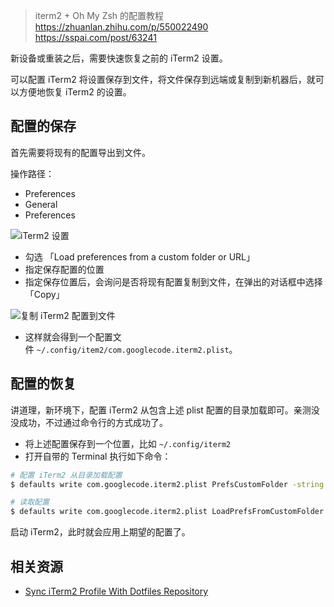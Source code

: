 
> iterm2 + Oh  My Zsh 的配置教程
> https://zhuanlan.zhihu.com/p/550022490
> https://sspai.com/post/63241

新设备或重装之后，需要快速恢复之前的 iTerm2 设置。

可以配置 iTerm2 将设置保存到文件，将文件保存到远端或复制到新机器后，就可以方便地恢复 iTerm2 的设置。

## 配置的保存

首先需要将现有的配置导出到文件。

操作路径：

- Preferences
- General
- Preferences

![iTerm2 设置](https://user-images.githubusercontent.com/3783096/93177628-b04fd180-f765-11ea-8839-9126261fc8f4.png)
- 勾选 「Load preferences from a custom folder or URL」
- 指定保存配置的位置
- 指定保存位置后，会询问是否将现有配置复制到文件，在弹出的对话框中选择「Copy」

![复制 iTerm2 配置到文件](https://user-images.githubusercontent.com/3783096/93177650-b645b280-f765-11ea-8470-0d95a38f5c1e.png)
- 这样就会得到一个配置文件 `~/.config/item2/com.googlecode.iterm2.plist`。

## 配置的恢复

讲道理，新环境下，配置 iTerm2 从包含上述 plist 配置的目录加载即可。亲测没没成功，不过通过命令行的方式成功了。

- 将上述配置保存到一个位置，比如 `~/.config/iterm2`
- 打开自带的 Terminal 执行如下命令：

```bash
# 配置 iTerm2 从目录加载配置
$ defaults write com.googlecode.iterm2.plist PrefsCustomFolder -string "~/.config/iterm2"

# 读取配置
$ defaults write com.googlecode.iterm2.plist LoadPrefsFromCustomFolder -bool true
```

启动 iTerm2，此时就会应用上期望的配置了。

## 相关资源

- [Sync iTerm2 Profile With Dotfiles Repository](http://stratus3d.com/blog/2015/02/28/sync-iterm2-profile-with-dotfiles-repository/)